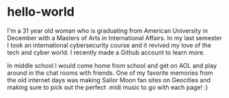 # hello-world

I'm a 31 year old woman who is graduating from American University in December with a Masters of Arts in International Affairs. In my last semester I took an international cybersecurity course and it revived my love of the tech and cyber world. I recently made a Github account to learn more.

In middle school I would come home from school and get on AOL and play around in the chat rooms with friends. One of my favorite memories from the old internet days was making Sailor Moon fan sites on Geocities and making sure to pick out the perfect .midi music to go with each page! :)
